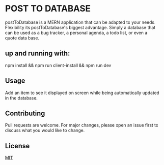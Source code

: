# POST TO DATABASE

postToDatabase is a MERN application that can be adapted to your needs. Flexibility its postToDatabase's biggest advantage.
Simply a database that can be used as a bug tracker, a personal agenda, a todo list, or even a quote data base.

## up and running with:

npm install && npm run client-install && npm run dev

## Usage

Add an item to see it displayed on screen while being automatically updated in the database. 

## Contributing

Pull requests are welcome. For major changes, please open an issue first to discuss what you would like to change.

## License

[MIT](https://choosealicense.com/licenses/mit/)
